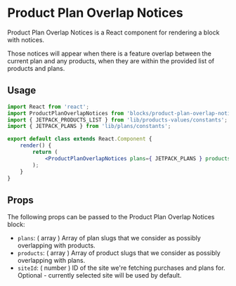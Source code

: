 Product Plan Overlap Notices
=======

Product Plan Overlap Notices is a React component for rendering a block with notices.

Those notices will appear when there is a feature overlap between the current plan and any products, when they are within the provided list of products and plans.

## Usage

```jsx
import React from 'react';
import ProductPlanOverlapNotices from 'blocks/product-plan-overlap-notices';
import { JETPACK_PRODUCTS_LIST } from 'lib/products-values/constants';
import { JETPACK_PLANS } from 'lib/plans/constants';

export default class extends React.Component {
	render() {
		return (
			<ProductPlanOverlapNotices plans={ JETPACK_PLANS } products={ JETPACK_PRODUCTS_LIST } />
		);
	}
}
```

## Props

The following props can be passed to the Product Plan Overlap Notices block:

* `plans`: ( array ) Array of plan slugs that we consider as possibly overlapping with products.
* `products`: ( array ) Array of product slugs that we consider as possibly overlapping with plans.
* `siteId`: ( number ) ID of the site we're fetching purchases and plans for. Optional - currently selected site will be used by default.
